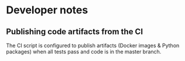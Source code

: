 # Developer notes


## Publishing code artifacts from the CI

The CI script is configured to publish artifacts (Docker images & Python
packages) when all tests pass and code is in the master branch.
